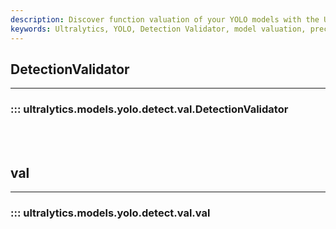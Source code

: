 ```yaml
---
description: Discover function valuation of your YOLO models with the Ultralytics Detection Validator. Enhance precision and recall rates today.
keywords: Ultralytics, YOLO, Detection Validator, model valuation, precision, recall
---
```


## DetectionValidator
---
### ::: ultralytics.models.yolo.detect.val.DetectionValidator
<br><br>

## val
---
### ::: ultralytics.models.yolo.detect.val.val
<br><br>